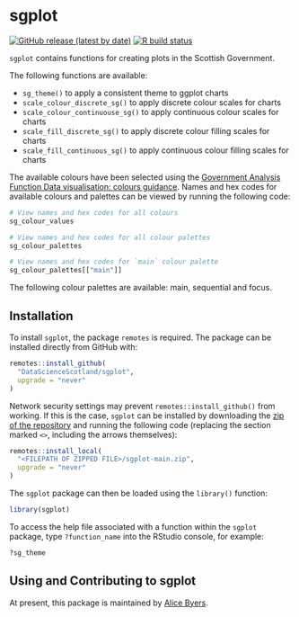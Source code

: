 
<!-- README.md is generated from README.Rmd. Please edit that file -->

# sgplot

[![GitHub release (latest by
date)](https://img.shields.io/github/v/release/DataScienceScotland/sgplot)](https://github.com/DataScienceScotland/sgplot/releases/latest)
[![R build
status](https://github.com/DataScienceScotland/sgplot/workflows/R-CMD-check/badge.svg)](https://github.com/DataScienceScotland/sgplot/actions)

`sgplot` contains functions for creating plots in the Scottish
Government.

The following functions are available:

- `sg_theme()` to apply a consistent theme to ggplot charts
- `scale_colour_discrete_sg()` to apply discrete colour scales for
  charts
- `scale_colour_continuouse_sg()` to apply continuous colour scales for
  charts
- `scale_fill_discrete_sg()` to apply discrete colour filling scales for
  charts
- `scale_fill_continuous_sg()` to apply continuous colour filling scales
  for charts

The available colours have been selected using the [Government Analysis
Function Data visualisation: colours
guidance](https://analysisfunction.civilservice.gov.uk/policy-store/data-visualisation-colours-in-charts/).
Names and hex codes for available colours and palettes can be viewed by
running the following code:

``` r
# View names and hex codes for all colours
sg_colour_values

# View names and hex codes for all colour palettes
sg_colour_palettes

# View names and hex codes for `main` colour palette
sg_colour_palettes[["main"]]
```

The following colour palettes are available: main, sequential and focus.

## Installation

To install `sgplot`, the package `remotes` is required. The package can
be installed directly from GitHub with:

``` r
remotes::install_github(
  "DataScienceScotland/sgplot",
  upgrade = "never"
)
```

Network security settings may prevent `remotes::install_github()` from
working. If this is the case, `sgplot` can be installed by downloading
the [zip of the
repository](https://github.com/DataScienceScotland/sgplot/archive/main.zip)
and running the following code (replacing the section marked `<>`,
including the arrows themselves):

``` r
remotes::install_local(
  "<FILEPATH OF ZIPPED FILE>/sgplot-main.zip",
  upgrade = "never"
)
```

The `sgplot` package can then be loaded using the `library()` function:

``` r
library(sgplot)
```

To access the help file associated with a function within the `sgplot`
package, type `?function_name` into the RStudio console, for example:

``` r
?sg_theme
```

## Using and Contributing to sgplot

At present, this package is maintained by [Alice
Byers](https://github.com/alicebyers5).

